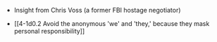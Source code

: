 - Insight from Chris Voss (a former FBI hostage negotiator)

- [[4-1d0.2 Avoid the anonymous 'we' and 'they,' because they mask personal responsibility]]
